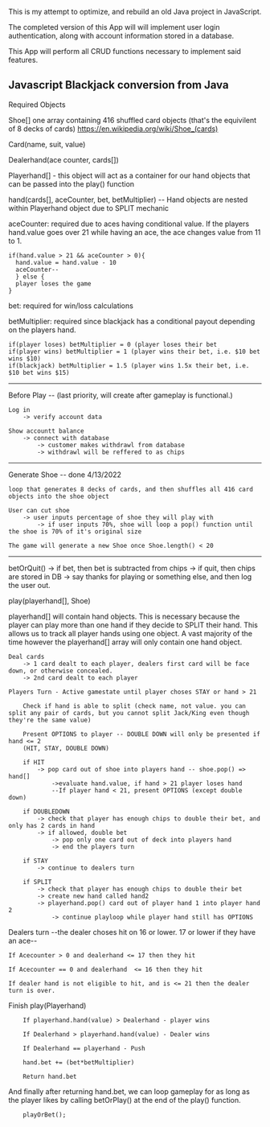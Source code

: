 This is my attempt to optimize, and rebuild an old Java project in JavaScript.

The completed version of this App will will implement user login authentication, along with account information stored in a database.

This App will perform all CRUD functions necessary to implement said features. 





Javascript Blackjack conversion from Java
-------------------------------------------------------
Required Objects

 Shoe[] one array containing 416 shuffled card objects (that's the equivilent of 8 decks of cards) https://en.wikipedia.org/wiki/Shoe_(cards)
 
 Card(name, suit, value)

 Dealerhand(ace counter, cards[])

 Playerhand[] - this object will act as a container for our hand objects that can be passed into the play() function 
 
 hand(cards[], aceCounter, bet, betMultiplier) -- Hand objects are nested within Playerhand object due to SPLIT mechanic

 aceCounter: required due to aces having conditional value. If the players hand.value goes over 21 while having an ace, the ace changes value from 11 to 1. 
    
    if(hand.value > 21 && aceCounter > 0){
      hand.value = hand.value - 10
      aceCounter--
      } else {
      player loses the game
    }
  
  bet: required for win/loss calculations
  
  betMultiplier: required since blackjack has a conditional payout depending on the players hand.
  
    if(player loses) betMultiplier = 0 (player loses their bet
    if(player wins) betMultiplier = 1 (player wins their bet, i.e. $10 bet wins $10)
    if(blackjack) betMultiplier = 1.5 (player wins 1.5x their bet, i.e. $10 bet wins $15)
  

------------------------------------------------------------------------------------------------------------------------------------------------------------

Before Play -- (last priority, will create after gameplay is functional.)

    Log in
        -> verify account data

    Show accountt balance
        -> connect with database 
            -> customer makes withdrawl from database 
            -> withdrawl will be reffered to as chips
------------------------------------------------------------------------------------------------------------------------------------------------------------
Generate Shoe -- done 4/13/2022

    loop that generates 8 decks of cards, and then shuffles all 416 card objects into the shoe object

    User can cut shoe
        -> user inputs percentage of shoe they will play with
            -> if user inputs 70%, shoe will loop a pop() function until the shoe is 70% of it's original size

    The game will generate a new Shoe once Shoe.length() < 20
------------------------------------------------------------------------------------------------------------------------------------------------------------
    
betOrQuit()
    -> if bet,  then bet is subtracted from chips
    -> if quit, then chips are stored in DB
        -> say thanks for playing or something else, and then log the user out.

play(playerhand[], Shoe)

  playerhand[] will contain hand objects. This is necessary because the player can play more than one hand if they decide to SPLIT their hand.
  This allows us to track all player hands using one object. A vast majority of the time however the playerhand[] array will only contain one hand object.

    Deal cards
        -> 1 card dealt to each player, dealers first card will be face down, or otherwise concealed.
        -> 2nd card dealt to each player
    
    Players Turn - Active gamestate until player choses STAY or hand > 21
        
        Check if hand is able to split (check name, not value. you can split any pair of cards, but you cannot split Jack/King even though they're the same value)

        Present OPTIONS to player -- DOUBLE DOWN will only be presented if hand <= 2
        (HIT, STAY, DOUBLE DOWN) 

        if HIT
            -> pop card out of shoe into players hand -- shoe.pop() => hand[]
                ->evaluate hand.value, if hand > 21 player loses hand
                --If player hand < 21, present OPTIONS (except double down)
        
        if DOUBLEDOWN
            -> check that player has enough chips to double their bet, and only has 2 cards in hand
            -> if allowed, double bet 
                -> pop only one card out of deck into players hand
                -> end the players turn
        
        if STAY
            -> continue to dealers turn

        if SPLIT
            -> check that player has enough chips to double their bet
            -> create new hand called hand2
            -> playerhand.pop() card out of player hand 1 into player hand 2
                -> continue playloop while player hand still has OPTIONS
    
Dealers turn --the dealer choses hit on 16 or lower. 17 or lower if they have an ace--

    If Acecounter > 0 and dealerhand <= 17 then they hit
    
    If Acecounter == 0 and dealerhand  <= 16 then they hit

    If dealer hand is not eligible to hit, and is <= 21 then the dealer turn is over.

Finish play(Playerhand)

        If playerhand.hand(value) > Dealerhand - player wins

        If Dealerhand > playerhand.hand(value) - Dealer wins

        If Dealerhand == playerhand - Push

        hand.bet += (bet*betMultiplier)

        Return hand.bet
        
And finally after returning hand.bet, we can loop gameplay for as long as the player likes by calling betOrPlay() at the end of the play() function.

        playOrBet();
        
        
        
        
